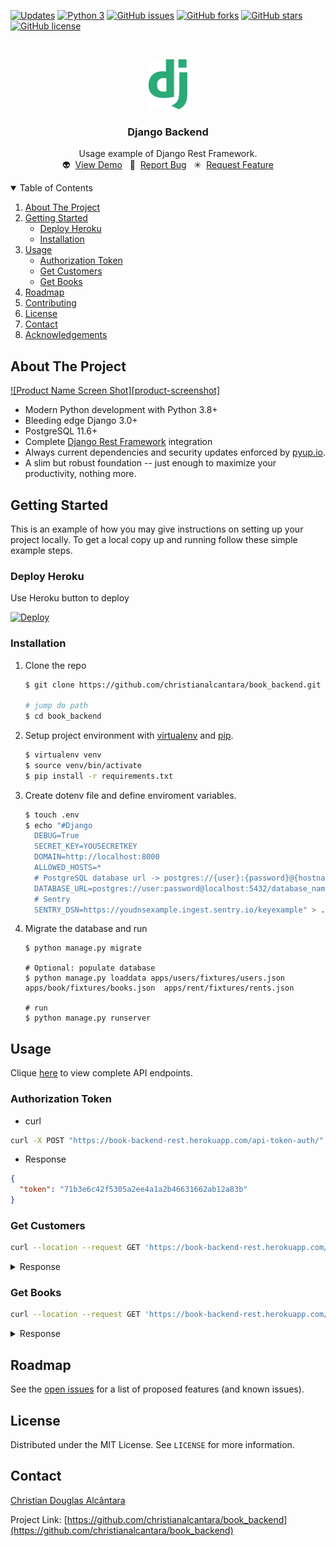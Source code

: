 [![Updates](https://pyup.io/repos/github/christianalcantara/book_backend/shield.svg)](https://pyup.io/repos/github/christianalcantara/book_backend/)
[![Python 3](https://pyup.io/repos/github/christianalcantara/book_backend/python-3-shield.svg)](https://pyup.io/repos/github/christianalcantara/book_backend/)
[![GitHub issues](https://img.shields.io/github/issues/christianalcantara/book_backend)](https://github.com/christianalcantara/book_backend/issues)
[![GitHub forks](https://img.shields.io/github/forks/christianalcantara/book_backend)](https://github.com/christianalcantara/book_backend/network)
[![GitHub stars](https://img.shields.io/github/stars/christianalcantara/book_backend)](https://github.com/christianalcantara/book_backend/stargazers)
[![GitHub license](https://img.shields.io/github/license/christianalcantara/book_backend)](https://github.com/christianalcantara/book_backend/blob/main/LICENSE)
<!-- PROJECT LOGO -->
<br />
<p align="center">
  <a href="https://github.com/christianalcantara/book_backend">
    <img src="docs/images/django-logo.png" alt="Logo" height="80">
  </a>
</p>
<h3 align="center">Django Backend</h3>

  <p align="center">
    Usage example of Django Rest Framework.
    <br />
    👽&nbsp;&nbsp;<a href="https://book-backend-rest.herokuapp.com/">View Demo</a>&nbsp;&nbsp;
    🐛&nbsp;&nbsp;<a href="https://github.com/christianalcantara/book_backend/issues">Report Bug</a>&nbsp;&nbsp;
    ✳&nbsp;&nbsp;<a href="https://github.com/christianalcantara/book_backend/issues">Request Feature</a>
  </p>

<!-- TABLE OF CONTENTS -->
<details open="open">
  <summary>Table of Contents</summary>
  <ol>
    <li>
      <a href="#about-the-project">About The Project</a>
    </li>
    <li>
      <a href="#getting-started">Getting Started</a>
      <ul>
        <li><a href="#deploy-heroku">Deploy Heroku</a></li>
        <li><a href="#installation">Installation</a></li>
      </ul>
    </li>
    <li>
      <a href="#usage">Usage</a>
      <ul>
        <li><a href="#authorization-token">Authorization Token</a></li>
        <li><a href="#get-customers">Get Customers</a></li>
        <li><a href="#get-books">Get Books</a></li>
      </ul>
    </li>
    <li>
       <a href="#roadmap">Roadmap</a>
    </li>
    <li><a href="#contributing">Contributing</a></li>
    <li><a href="#license">License</a></li>
    <li><a href="#contact">Contact</a></li>
    <li><a href="#acknowledgements">Acknowledgements</a></li>
  </ol>
</details>



<!-- ABOUT THE PROJECT -->

## About The Project

[![Product Name Screen Shot][product-screenshot]](https://book-backend-rest.herokuapp.com/)

- Modern Python development with Python 3.8+
- Bleeding edge Django 3.0+
- PostgreSQL 11.6+
- Complete [Django Rest Framework](http://www.django-rest-framework.org/) integration
- Always current dependencies and security updates enforced by [pyup.io](https://pyup.io/).
- A slim but robust foundation -- just enough to maximize your productivity, nothing more.

<!-- GETTING STARTED -->

## Getting Started

This is an example of how you may give instructions on setting up your project locally. To get a local copy up and
running follow these simple example steps.

### Deploy Heroku

Use Heroku button to deploy

[![Deploy](https://www.herokucdn.com/deploy/button.svg)](https://heroku.com/deploy)

### Installation

1. Clone the repo
   ```bash
   $ git clone https://github.com/christianalcantara/book_backend.git

   # jump do path
   $ cd book_backend
   ```
2. Setup project environment with [virtualenv](https://virtualenv.pypa.io) and [pip](https://pip.pypa.io).
    ```bash
    $ virtualenv venv
    $ source venv/bin/activate
    $ pip install -r requirements.txt
    ```
3. Create dotenv file and define enviroment variables.
   ```bash
   $ touch .env
   $ echo "#Django
     DEBUG=True
     SECRET_KEY=YOUSECRETKEY
     DOMAIN=http://localhost:8000
     ALLOWED_HOSTS=*
     # PostgreSQL database url -> postgres://{user}:{password}@{hostname}:{port}/{database-name}
     DATABASE_URL=postgres://user:password@localhost:5432/database_name
     # Sentry
     SENTRY_DSN=https://youdnsexample.ingest.sentry.io/keyexample" > .env
   ```

4. Migrate the database and run
   ```shell
   $ python manage.py migrate

   # Optional: populate database
   $ python manage.py loaddata apps/users/fixtures/users.json apps/book/fixtures/books.json  apps/rent/fixtures/rents.json

   # run
   $ python manage.py runserver
   ```

<!-- USAGE -->

## Usage

Clique [here](https://book-backend-rest.herokuapp.com/) to view complete API endpoints.

### Authorization Token

- curl

 ```bash
 curl -X POST "https://book-backend-rest.herokuapp.com/api-token-auth/" -H "accept: application/json" -H "Content-Type: application/json" -H "X-CSRFToken: uoQy2P3gGWwG3jPtI9puLIazKmvGBnmd9KYUK6bopcUuAdyxYaY5YRJOs4s5d22N" -d "{ \"username\": \"admin@gmail.com\", \"password\": \"adminpassword\"}"
 ```

- Response

```json
{
  "token": "71b3e6c42f5305a2ee4a1a2b46631662ab12a83b"
}
```

### Get Customers

 ```bash
 curl --location --request GET 'https://book-backend-rest.herokuapp.com/api/customers/' --header 'Authorization: Token 71b3e6c42f5305a2ee4a1a2b46631662ab12a83b'
 ```

<details>
<summary>Response</summary>

```json
[
  {
    "url": "https://book-backend-rest.herokuapp.com/api/customers/2",
    "email": "john.doe@gmail.com",
    "avatar": "012scw_ons_crd_02.jpg",
    "full_name": "John Doe",
    "short_name": "Doe J.",
    "rents_customer": []
  },
  {
    "url": "https://book-backend-rest.herokuapp.com/api/customers/1",
    "email": "admin@gmail.com",
    "avatar": "22267408.jpeg",
    "full_name": "Admin User",
    "short_name": "User A.",
    "rents_customer": [
      {
        "url": "https://book-backend-rest.herokuapp.com/api/rent/8",
        "fees": {
          "days": 1,
          "amount": 12.0,
          "late_fee": 0.0,
          "interest": 0.0
        },
        "rental_date": "21/02/2021 17:40:40",
        "return_date": null,
        "price": "12.00",
        "late_fee_value": null,
        "interest_value": null,
        "amount": null,
        "customer": "https://book-backend-rest.herokuapp.com/api/customers/1",
        "user": "https://book-backend-rest.herokuapp.com/api/customers/1",
        "book": "https://book-backend-rest.herokuapp.com/api/books/4"
      },
      {
        "url": "https://book-backend-rest.herokuapp.com/api/rent/1",
        "fees": {
          "days": 1,
          "amount": 12.0,
          "late_fee": 0.0,
          "interest": 0.0
        },
        "rental_date": "21/02/2021 05:04:29",
        "return_date": "21.02.2021 05:39:55",
        "price": "12.00",
        "late_fee_value": null,
        "interest_value": null,
        "amount": null,
        "customer": "https://book-backend-rest.herokuapp.com/api/customers/1",
        "user": "https://book-backend-rest.herokuapp.com/api/customers/1",
        "book": "https://book-backend-rest.herokuapp.com/api/books/4"
      },
      {
        "url": "https://book-backend-rest.herokuapp.com/api/rent/5",
        "fees": {
          "days": 2,
          "amount": 12.0,
          "late_fee": 0.0,
          "interest": 0.0
        },
        "rental_date": "20/02/2021 07:02:21",
        "return_date": null,
        "price": "12.00",
        "late_fee_value": null,
        "interest_value": null,
        "amount": "22.00",
        "customer": "https://book-backend-rest.herokuapp.com/api/customers/1",
        "user": "https://book-backend-rest.herokuapp.com/api/customers/2",
        "book": "https://book-backend-rest.herokuapp.com/api/books/3"
      },
      {
        "url": "https://book-backend-rest.herokuapp.com/api/rent/4",
        "fees": {
          "days": 3,
          "amount": 12.432,
          "late_fee": 0.36,
          "interest": 0.07200000000000001
        },
        "rental_date": "19/02/2021 07:02:21",
        "return_date": "22.02.2021 04:33:04",
        "price": "12.00",
        "late_fee_value": "0.00",
        "interest_value": "0.00",
        "amount": "12.00",
        "customer": "https://book-backend-rest.herokuapp.com/api/customers/1",
        "user": "https://book-backend-rest.herokuapp.com/api/customers/1",
        "book": "https://book-backend-rest.herokuapp.com/api/books/3"
      },
      {
        "url": "https://book-backend-rest.herokuapp.com/api/rent/3",
        "fees": {
          "days": 4,
          "amount": 12.792,
          "late_fee": 0.6,
          "interest": 0.192
        },
        "rental_date": "18/02/2021 07:02:21",
        "return_date": null,
        "price": "12.00",
        "late_fee_value": null,
        "interest_value": null,
        "amount": "22.00",
        "customer": "https://book-backend-rest.herokuapp.com/api/customers/1",
        "user": "https://book-backend-rest.herokuapp.com/api/customers/2",
        "book": "https://book-backend-rest.herokuapp.com/api/books/3"
      },
      {
        "url": "https://book-backend-rest.herokuapp.com/api/rent/6",
        "fees": {
          "days": 4,
          "amount": 12.792,
          "late_fee": 0.6,
          "interest": 0.192
        },
        "rental_date": "18/02/2021 07:02:21",
        "return_date": null,
        "price": "12.00",
        "late_fee_value": null,
        "interest_value": null,
        "amount": "22.00",
        "customer": "https://book-backend-rest.herokuapp.com/api/customers/1",
        "user": "https://book-backend-rest.herokuapp.com/api/customers/2",
        "book": "https://book-backend-rest.herokuapp.com/api/books/3"
      },
      {
        "url": "https://book-backend-rest.herokuapp.com/api/rent/7",
        "fees": {
          "days": 5,
          "amount": 12.84,
          "late_fee": 0.6,
          "interest": 0.24000000000000002
        },
        "rental_date": "17/02/2021 07:02:21",
        "return_date": null,
        "price": "12.00",
        "late_fee_value": null,
        "interest_value": null,
        "amount": "22.00",
        "customer": "https://book-backend-rest.herokuapp.com/api/customers/1",
        "user": "https://book-backend-rest.herokuapp.com/api/customers/2",
        "book": "https://book-backend-rest.herokuapp.com/api/books/3"
      },
      {
        "url": "https://book-backend-rest.herokuapp.com/api/rent/2",
        "fees": {
          "days": 7,
          "amount": 12.936,
          "late_fee": 0.6,
          "interest": 0.336
        },
        "rental_date": "15/02/2021 05:39:40",
        "return_date": null,
        "price": "12.00",
        "late_fee_value": null,
        "interest_value": null,
        "amount": null,
        "customer": "https://book-backend-rest.herokuapp.com/api/customers/1",
        "user": "https://book-backend-rest.herokuapp.com/api/customers/1",
        "book": "https://book-backend-rest.herokuapp.com/api/books/3"
      }
    ]
  }
]
```

</details>

### Get Books

 ```bash
 curl --location --request GET 'https://book-backend-rest.herokuapp.com/api/books'
 ```

<details>
<summary>Response</summary>

```json
[
    {
        "id": 4,
        "title": "Test Book",
        "description": "lorem ipsum",
        "authors": [
            {
                "id": 1,
                "name": "Vijaya Khisty Bodach",
                "books": [
                    "Test Book",
                    "Flowers"
                ],
                "created": "19/02/2021 21:17:47"
            }
        ],
        "available": false,
        "price": "48.00",
        "created": "21/02/2021 03:29:57",
        "modified": "21/02/2021 05:44:13"
    },
    {
        "id": 3,
        "title": "Flexible Query Answering Systems",
        "description": "This volume constitutes the Proceedings of the 8th International Conference on Flexible Query Answering Systems, FQAS 2009, held in Roskilde, Denmark, October 26–28, 2009. FQAS 2009 was preceded by the 1994, 1996 and 1998 editions held in Roskilde, Denmark, the FQAS 2000 held in Warsaw, Poland, the 2002 held in Copenhagen, Denmark, and the 2004 and 2006 editions held in Lyon, France, and in Milan, Italy, respectively. FQAS is the premier conference concerned with the very important issue of providing users of information systems with ?exible querying capabilities, and withaneasyandintuitiveaccesstoinformation.Themainobjectiveistoachieve more expressive, informative, cooperative, and productive systems which faci- tate retrieval from information repositories such as databases, libraries, hete- geneous archives and the World-Wide Web. In targeting this objective, the c- ference draws on several research areas, such as information retrieval, database management, information ?ltering, knowledge representation, soft computing, management of multimedia information, and human–computer interaction. The conference provides a unique opportunity for researchers, developers and pr- titioners to explore new ideas and approaches in a multidisciplinary forum. The overalltopic of the FQAS conferences is innovative query systems aimed at providing easy, ?exible and human-friendly access to information. Such s- tems arebecoming increasinglyimportantalsodue to the huge andalwaysgr- ing number of users as well as the growing amount of available information.",
        "authors": [
            {
                "id": 2,
                "name": "Gail Saunders-Smith",
                "books": [
                    "Flexible Query Answering Systems"
                ],
                "created": "19/02/2021 21:17:55"
            }
        ],
        "available": false,
        "price": "65.00",
        "created": "19/02/2021 21:26:35",
        "modified": "19/02/2021 21:26:35"
    },
    {
        "id": 2,
        "title": "The Contemporary Thesaurus of Search Terms and Synonyms",
        "description": "Whether your search is limited to a single database or is as expansive as all of cyberspace, you won't find the intended results unless you use the words that work. Now in its second edition, Sara Knapp has updated and expanded this invaluable resource. Unlike any other thesaurus available, this popular guide offers a wealth of natural language options in a convenient, A-to-Z format. It's ideal for helping users find the appropriate word or words for computer searches in the humanities, social sciences, and business. The second edition has added more than 9,000 entries to the first edition's extensive list. Now, the Thesaurus contains almost 21,000 search entries! New or expanded areas include broader coverage of business terms and humanities-including arts literature, philosophy, religion, and music.",
        "authors": [
            {
                "id": 3,
                "name": "Paul McEvoy",
                "books": [
                    "The Contemporary Thesaurus of Search Terms and Synonyms"
                ],
                "created": "19/02/2021 21:18:05"
            }
        ],
        "available": true,
        "price": "126.00",
        "created": "19/02/2021 21:26:09",
        "modified": "19/02/2021 21:26:09"
    },
    {
        "id": 1,
        "title": "Flowers",
        "description": "Discover the beautiful science of flowers! Through full-color photos and simple, easy-to-follow text, this nonfiction book introduces emergent readers to the basics of botany, including information on how flowers grow, along with their uses. All Pebble Plus books align with national and state standards and are designed to help new readers read independently, making them the perfect choice for every child.",
        "authors": [
            {
                "id": 1,
                "name": "Vijaya Khisty Bodach",
                "books": [
                    "Test Book",
                    "Flowers"
                ],
                "created": "19/02/2021 21:17:47"
            }
        ],
        "available": true,
        "price": "125.00",
        "created": "19/02/2021 21:21:22",
        "modified": "19/02/2021 21:21:22"
    }
]
```
</details>

<!-- ROADMAP -->

## Roadmap

See the [open issues](https://github.com/christianalcantara/book_backend/issues) for a list of proposed features (and
known issues).

<!-- LICENSE -->

## License

Distributed under the MIT License. See `LICENSE` for more information.

<!-- CONTACT -->

## Contact

<a href="mailto:christian.douglas.alcantara@gmail.com">Christian Douglas Alcântara </a>

Project Link: [https://github.com/christianalcantara/book_backend](https://github.com/christianalcantara/book_backend)
